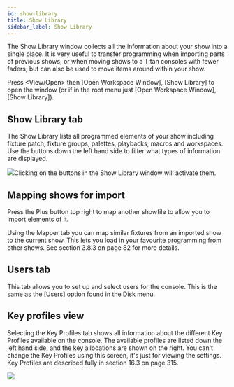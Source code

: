 ```yaml
---
id: show-library 
title: Show Library
sidebar_label: Show Library
---
```


The Show Library window collects all the information about your show
into a single place. It is very useful to transfer programming when
importing parts of previous shows, or when moving shows to a Titan
consoles with fewer faders, but can also be used to move items around
within your show.

Press \<View/Open\> then \[Open Workspace Window\], \[Show Library\] to
open the window (or if in the root menu just \[Open Workspace Window\],
\[Show Library\]).

Show Library tab
----------------

The Show Library lists all programmed elements of your show including
fixture patch, fixture groups, palettes, playbacks, macros and
workspaces. Use the buttons down the left hand side to filter what types
of information are displayed.

![](/docs/images/image102.png)Clicking on the buttons in the Show Library
window will activate them.

Mapping shows for import
------------------------

Press the Plus button top right to map another showfile to allow you to
import elements of it.

Using the Mapper tab you can map similar fixtures from an imported show
to the current show. This lets you load in your favourite programming
from other shows. See section 3.8.3 on page 82 for more details.

Users tab
---------

This tab allows you to set up and select users for the console. This is
the same as the \[Users\] option found in the Disk menu.

Key profiles view
-----------------

Selecting the Key Profiles tab shows all information about the different
Key Profiles available on the console. The available profiles are listed
down the left hand side, and the key allocations are shown on the right.
You can't change the Key Profiles using this screen, it's just for
viewing the settings. Key Profiles are described fully in section 16.3
on page 315.

![](/docs/images/image103.png)


